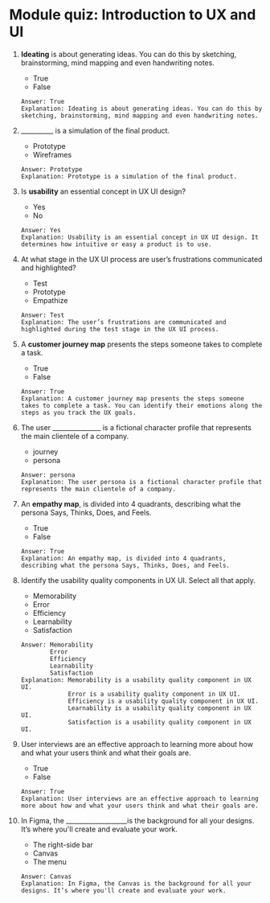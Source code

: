 # Module quiz: Introduction to UX and UI

1. __Ideating__ is about generating ideas. You can do this by sketching, brainstorming, mind mapping and even handwriting notes. 
    - True
    - False
    ```
    Answer: True
    Explanation: Ideating is about generating ideas. You can do this by sketching, brainstorming, mind mapping and even handwriting notes.  
    ```

2. __________ is a simulation of the final product. 
    - Prototype
    - Wireframes
    ```
    Answer: Prototype
    Explanation: Prototype is a simulation of the final product. 
    ```

3. Is __usability__ an essential concept in UX UI design?
    - Yes
    - No
    ```
    Answer: Yes
    Explanation: Usability is an essential concept in UX UI design. It determines how intuitive or easy a product is to use.
    ```

4. At what stage in the UX UI process are user’s frustrations communicated and highlighted?
    - Test
    - Prototype
    - Empathize
    ```
    Answer: Test
    Explanation: The user’s frustrations are communicated and highlighted during the test stage in the UX UI process.
    ```

5. A __customer journey map__ presents the steps someone takes to complete a task. 
    - True
    - False
    ```
    Answer: True
    Explanation: A customer journey map presents the steps someone takes to complete a task. You can identify their emotions along the steps as you track the UX goals. 
    ```

6. The user _______________ is a fictional character profile that represents the main clientele of a company.
    - journey
    - persona
    ```
    Answer: persona
    Explanation: The user persona is a fictional character profile that represents the main clientele of a company. 
    ```

7. An __empathy map__, is divided into 4 quadrants, describing what the persona Says, Thinks, Does, and Feels.
    - True
    - False
    ```
    Answer: True
    Explanation: An empathy map, is divided into 4 quadrants, describing what the persona Says, Thinks, Does, and Feels. 
    ```

8. Identify the usability quality components in UX UI. Select all that apply.
    - Memorability
    - Error
    - Efficiency
    - Learnability
    - Satisfaction
    ```
    Answer: Memorability
            Error
            Efficiency
            Learnability
            Satisfaction
    Explanation: Memorability is a usability quality component in UX UI.
                 Error is a usability quality component in UX UI.
                 Efficiency is a usability quality component in UX UI.
                 Learnability is a usability quality component in UX UI.
                 Satisfaction is a usability quality component in UX UI.
    ```

9. User interviews are an effective approach to learning more about how and what your users think and what their goals are. 
    - True
    - False
    ```
    Answer: True
    Explanation: User interviews are an effective approach to learning more about how and what your users think and what their goals are.
    ```

10. In Figma, the ___________________is the background for all your designs. It’s where you'll create and evaluate your work. 
    - The right-side bar
    - Canvas
    - The menu
    ```
    Answer: Canvas
    Explanation: In Figma, the Canvas is the background for all your designs. It’s where you'll create and evaluate your work. 
    ```